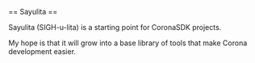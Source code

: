 == Sayulita ==

Sayulita (SIGH-u-lita) is a starting point for CoronaSDK projects.

My hope is that it will grow into a base library of tools that make Corona development easier.

